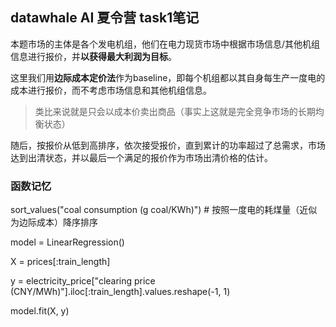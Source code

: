 ## datawhale AI 夏令营 task1笔记
本题市场的主体是各个发电机组，他们在电力现货市场中根据市场信息/其他机组信息进行报价，并**以获得最大利润为目标**。

这里我们用**边际成本定价法**作为baseline，即每个机组都以其自身每生产一度电的成本进行报价，而不考虑市场信息和其他机组信息。

> 类比来说就是只会以成本价卖出商品（事实上这就是完全竞争市场的长期均衡状态）

随后，按报价从低到高排序，依次接受报价，直到累计的功率超过了总需求，市场达到出清状态，并以最后一个满足的报价作为市场出清价格的估计。
### 函数记忆
sort_values("coal consumption (g coal/KWh)")  # 按照一度电的耗煤量（近似为边际成本）降序排序


model = LinearRegression()

X = prices[:train_length]

y = electricity_price["clearing price (CNY/MWh)"].iloc[:train_length].values.reshape(-1, 1)

model.fit(X, y)
